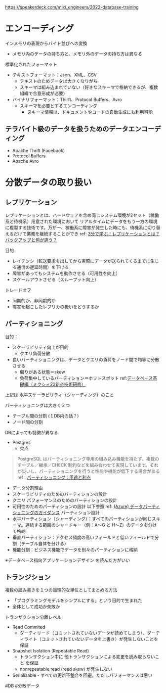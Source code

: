 

https://speakerdeck.com/mixi_engineers/2022-database-training

# エンコーディング

インメモリの表現からバイト並びへの変換
- メモリ内のデータの持ち方と、メモリ外のデータの持ち方は異なる

標準化されたフォーマット
- テキストフォーマット：Json、XML、CSV
	- テキストのためデータは大きくなりがち
	- スキーマは組み込まれていない（好きなスキーマで格納できるが、複数組織で合意形成が必要）
- バイナリフォーマット：Thirft、Protocol Buffers、Avro
	- スキーマを必要とするエンコーディング
		- スキーマ情報は、ドキュメントやコードの自動生成にも利用可能

## テラバイト級のデータを扱うためのデータエンコーディング
- Apache Thrift  (Facebook)
- Protocol Buffers
- Apache Avro

# 分散データの取り扱い

## レプリケーション

レプリケーションとは、ハードウェアを含め同じシステム環境が2セット（稼働系と待機系）用意された環境において リアルタイムにデータをもう一方の環境に複製する技術です。万が一、稼働系に障害が発生した時にも、待機系に切り替えるだけで業務を継続することができ
ref: [3分で学ぶ！レプリケーションとは？バックアップと何が違う？](https://bcblog.sios.jp/what-is-replication/)

目的
- レイテンシ（転送要求を出してから実際にデータが送られてくるまでに生じる通信の遅延時間）を下げる
- 障害があってもシステムを動作させる（可用性を向上）
- スケールアウトさせる（スループット向上）

トレードオフ
- 同期的か、非同期的か
- 障害を起こしたレプリカの扱いをどうするか

## パーティショニング

目的：
- スケーラビリティ向上が目的
	- クエリ負荷分散
- 良いパーティショニングは、データとクエリの負荷をノード間で均等に分散させる
	- 偏りがある状態＝skew
	- 負荷集中しているパーティション＝ホットスポット
ref:[データベース基礎編（ミクシィ22新卒技術研修）](https://speakerdeck.com/mixi_engineers/2022-database-training)

上記は 水平スケーラビリティ（シャーディング）のこと

パーティショニングは大きく２つ
- テーブル間の分割  (１DB内の話？)
- ノード間の分割 

DBによっても特徴が異なる
- Postgres 
	- 欠点
> PostgreSQL はパーティショニング専用の組み込み機能を持たず、複数のテーブル／継承／CHECK 制約などを組み合わせて実現しています。それが災いし、パーティショニングを行うと性能や機能が低下する場合がある
> ref : [パーティショニング : 用途と利点](https://lets.postgresql.jp/documents/technical/partitioning/1)


- データ分割理由
- スケーラビリティのためのパーティションの設計
- クエリ パフォーマンスのためのパーティションの設計
- 可用性のためのパーティションの設計
以下参照
ref: [(Azure) データパーティショニングのガイダンス](https://github.com/Huachao/azure-content/blob/master/articles/best-practices-data-partitioning.md)
パーティション設計
- 水平パーティション（シャーディング）：すべてのパーティションが同じスキーマ。連続する範囲のシャードキー（例：A～G と H～Z）のデータを分けて格納
- 垂直パーティション：アクセス頻度の高いフィールドと低いフィールドで分割（テーブル自体を分ける）
- 機能分割：ビジネス機能でデータを別々のパーティションに格納

※データベース指向アプリケーションデザイン を読んだ方がいい

## トランジション

複数の読み書きを１つの論理的な単位としてまとめる方法
- 「プログラミングモデルをシンプルにする」という目的で生まれた
- 全体として成功か失敗か

トランザクション分離レベル
- Read Commited
	- ダーティリード（コミットされていないデータが読めてしまう）、ダーティライト（コミットされていないデータを上書き）が発生しないことを保証
- Snapshot Isolation (Repeatable Read)
	- トランザクション中に  他トランザクションによる変更を読み取らないこと  を保証
	- nonrepeatable read (read skew) が発生しない
- Serializable
		- すべての更新不整合を回避。ただしパフォーマンスは悪い


#DB
#分散データ
